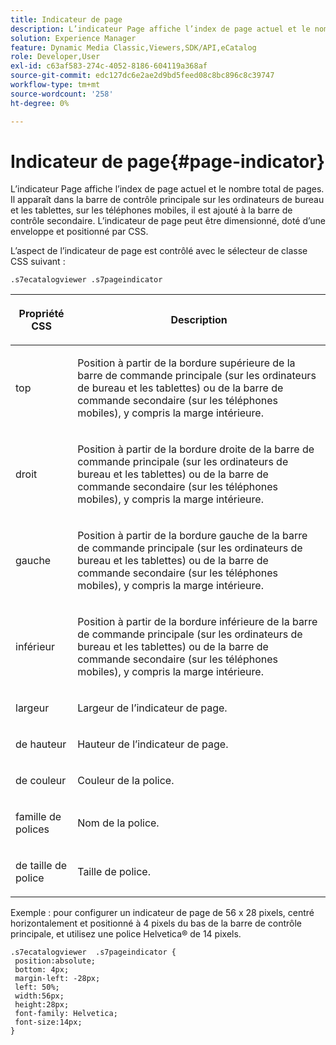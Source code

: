 ```yaml
---
title: Indicateur de page
description: L’indicateur Page affiche l’index de page actuel et le nombre total de pages. Il apparaît dans la barre de contrôle principale sur les ordinateurs de bureau et les tablettes, sur les téléphones mobiles, il est ajouté à la barre de contrôle secondaire. L’indicateur de page peut être dimensionné, doté d’une enveloppe et positionné par CSS.
solution: Experience Manager
feature: Dynamic Media Classic,Viewers,SDK/API,eCatalog
role: Developer,User
exl-id: c63af583-274c-4052-8186-604119a368af
source-git-commit: edc127dc6e2ae2d9bd5feed08c8bc896c8c39747
workflow-type: tm+mt
source-wordcount: '258'
ht-degree: 0%

---
```


# Indicateur de page{#page-indicator}

L’indicateur Page affiche l’index de page actuel et le nombre total de pages. Il apparaît dans la barre de contrôle principale sur les ordinateurs de bureau et les tablettes, sur les téléphones mobiles, il est ajouté à la barre de contrôle secondaire. L’indicateur de page peut être dimensionné, doté d’une enveloppe et positionné par CSS.

L’aspect de l’indicateur de page est contrôlé avec le sélecteur de classe CSS suivant :

`.s7ecatalogviewer .s7pageindicator`

<table id="table_94EE3F5BBE4547C0B4943471CEE7EDE4"> 
 <thead> 
  <tr> 
   <th colname="col1" class="entry"> <p> Propriété CSS </p> </th> 
   <th colname="col2" class="entry"> <p>Description </p> </th> 
  </tr> 
 </thead>
 <tbody> 
  <tr> 
   <td colname="col1"> <p> <span class="codeph"> top </span> </p> </td> 
   <td colname="col2"> <p>Position à partir de la bordure supérieure de la barre de commande principale (sur les ordinateurs de bureau et les tablettes) ou de la barre de commande secondaire (sur les téléphones mobiles), y compris la marge intérieure. </p> </td> 
  </tr> 
  <tr> 
   <td colname="col1"> <p> <span class="codeph"> droit </span> </p> </td> 
   <td colname="col2"> <p>Position à partir de la bordure droite de la barre de commande principale (sur les ordinateurs de bureau et les tablettes) ou de la barre de commande secondaire (sur les téléphones mobiles), y compris la marge intérieure. </p> </td> 
  </tr> 
  <tr> 
   <td colname="col1"> <p> <span class="codeph"> gauche </span> </p> </td> 
   <td colname="col2"> <p>Position à partir de la bordure gauche de la barre de commande principale (sur les ordinateurs de bureau et les tablettes) ou de la barre de commande secondaire (sur les téléphones mobiles), y compris la marge intérieure. </p> </td> 
  </tr> 
  <tr> 
   <td colname="col1"> <p> <span class="codeph"> inférieur </span> </p> </td> 
   <td colname="col2"> <p>Position à partir de la bordure inférieure de la barre de commande principale (sur les ordinateurs de bureau et les tablettes) ou de la barre de commande secondaire (sur les téléphones mobiles), y compris la marge intérieure. </p> </td> 
  </tr> 
  <tr> 
   <td colname="col1"> <p> <span class="codeph"> largeur </span> </p> </td> 
   <td colname="col2"> <p>Largeur de l’indicateur de page. </p> </td> 
  </tr> 
  <tr> 
   <td colname="col1"> <p> <span class="codeph"> de hauteur </span> </p> </td> 
   <td colname="col2"> <p>Hauteur de l’indicateur de page. </p> </td> 
  </tr> 
  <tr> 
   <td colname="col1"> <p> <span class="codeph"> de couleur </span> </p> </td> 
   <td colname="col2"> <p>Couleur de la police. </p> </td> 
  </tr> 
  <tr> 
   <td colname="col1"> <p> <span class="codeph"> </span> famille de polices </p> </td> 
   <td colname="col2"> <p>Nom de la police. </p> </td> 
  </tr> 
  <tr> 
   <td colname="col1"> <p> <span class="codeph"> de taille de police </span> </p> </td> 
   <td colname="col2"> <p>Taille de police. </p> </td> 
  </tr> 
 </tbody> 
</table>

Exemple : pour configurer un indicateur de page de 56 x 28 pixels, centré horizontalement et positionné à 4 pixels du bas de la barre de contrôle principale, et utilisez une police Helvetica® de 14 pixels.

```
.s7ecatalogviewer  .s7pageindicator { 
 position:absolute; 
 bottom: 4px; 
 margin-left: -28px;  
 left: 50%; 
 width:56px; 
 height:28px; 
 font-family: Helvetica; 
 font-size:14px; 
}
```
